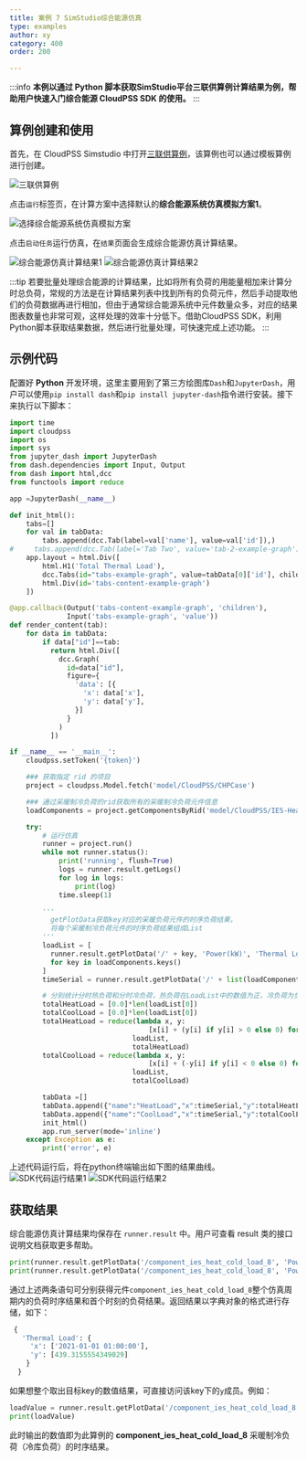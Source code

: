 ```yaml
---
title: 案例 7 SimStudio综合能源仿真
type: examples
author: xy
category: 400
order: 200

---
```


:::info
**本例以通过 Python 脚本获取SimStudio平台三联供算例计算结果为例，帮助用户快速入门综合能源 CloudPSS SDK 的使用。**
:::

## 算例创建和使用

首先，在 CloudPSS Simstudio 中打开[三联供算例](https://cloudpss.net/model/CloudPSS/CHPCase)，该算例也可以通过模板算例进行创建。

![三联供算例](./1.svg "三联供算例")

点击`运行`标签页，在计算方案中选择默认的**综合能源系统仿真模拟方案1**。

![选择综合能源系统仿真模拟方案](./2.jpg "选择综合能源系统仿真模拟方案")

点击`启动任务`运行仿真，在`结果`页面会生成综合能源仿真计算结果。

![综合能源仿真计算结果1](./3-1.png "综合能源仿真计算结果1")
![综合能源仿真计算结果2](./3-2.jpg "综合能源仿真计算结果2")

:::tip
若要批量处理综合能源的计算结果，比如将所有负荷的用能量相加来计算分时总负荷，常规的方法是在计算结果列表中找到所有的负荷元件，然后手动提取他们的负荷数据再进行相加，但由于通常综合能源系统中元件数量众多，对应的结果图表数量也非常可观，这样处理的效率十分低下。借助CloudPSS SDK，利用Python脚本获取结果数据，然后进行批量处理，可快速完成上述功能。
:::

## 示例代码

配置好 **Python** 开发环境，这里主要用到了第三方绘图库`Dash`和`JupyterDash`，用户可以使用`pip install dash`和`pip install jupyter-dash`指令进行安装。接下来执行以下脚本：
```python
import time
import cloudpss
import os
import sys
from jupyter_dash import JupyterDash
from dash.dependencies import Input, Output
from dash import html,dcc
from functools import reduce

app =JupyterDash(__name__)

def init_html():
    tabs=[]
    for val in tabData:
        tabs.append(dcc.Tab(label=val['name'], value=val['id']),)
#     tabs.append(dcc.Tab(label='Tab Two', value='tab-2-example-graph'))
    app.layout = html.Div([
        html.H1('Total Thermal Load'),
        dcc.Tabs(id="tabs-example-graph", value=tabData[0]['id'], children=tabs),
        html.Div(id='tabs-content-example-graph')
    ])

@app.callback(Output('tabs-content-example-graph', 'children'),
              Input('tabs-example-graph', 'value'))
def render_content(tab):
    for data in tabData:
        if data["id"]==tab:
          return html.Div([
            dcc.Graph(
              id=data["id"],
              figure={
                'data': [{
                  'x': data['x'],
                  'y': data['y'],
                }]
              }
            )
          ])

if __name__ == '__main__':
    cloudpss.setToken('{token}')

    ### 获取指定 rid 的项目
    project = cloudpss.Model.fetch('model/CloudPSS/CHPCase')

    ### 通过采暖制冷负荷的rid获取所有的采暖制冷负荷元件信息
    loadComponents = project.getComponentsByRid('model/CloudPSS/IES-HeatColdLoad')

    try:
        # 运行仿真
        runner = project.run()
        while not runner.status():
            print('running', flush=True)
            logs = runner.result.getLogs()
            for log in logs:
                print(log)
            time.sleep(1)

        '''
          getPlotData获取key对应的采暖负荷元件的时序负荷结果，
          将每个采暖制冷负荷元件的时序负荷结果组成List
        '''
        loadList = [
          runner.result.getPlotData('/' + key, 'Power(kW)', 'Thermal Load')['Thermal Load']['y'] 
          for key in loadComponents.keys()
        ]
        timeSerial = runner.result.getPlotData('/' + list(loadComponents.keys())[0], 'Power(kW)', 'Thermal Load')['Thermal Load']['x']

        # 分别统计分时热负荷和分时冷负荷，热负荷在LoadList中的数值为正，冷负荷为负
        totalHeatLoad = [0.0]*len(loadList[0])
        totalCoolLoad = [0.0]*len(loadList[0])
        totalHeatLoad = reduce(lambda x, y: 
                                  [x[i] + (y[i] if y[i] > 0 else 0) for i in range(len(x))], 
                              loadList, 
                              totalHeatLoad)
        totalCoolLoad = reduce(lambda x, y: 
                                  [x[i] + (-y[i] if y[i] < 0 else 0) for i in range(len(x))], 
                              loadList, 
                              totalCoolLoad)

        tabData =[]
        tabData.append({"name":"HeatLoad","x":timeSerial,"y":totalHeatLoad,"id":"HeatLoad"})
        tabData.append({"name":"CoolLoad","x":timeSerial,"y":totalCoolLoad,"id":"CoolLoad"})
        init_html()
        app.run_server(mode='inline')
    except Exception as e:
        print('error', e)
```
上述代码运行后，将在python终端输出如下图的结果曲线。
![SDK代码运行结果1](./4-1.png "SDK代码运行结果1")
![SDK代码运行结果2](./4-2.png "SDK代码运行结果2")

## 获取结果

综合能源仿真计算结果均保存在 `runner.result` 中。用户可查看 result 类的接口说明文档获取更多帮助。
```python
print(runner.result.getPlotData('/component_ies_heat_cold_load_8', 'Power(kW)', 'Thermal Load'))
print(runner.result.getPlotData('/component_ies_heat_cold_load_8', 'Power(kW)', 'Thermal Load', 0))
```
通过上述两条语句可分别获得元件`component_ies_heat_cold_load_8`整个仿真周期内的负荷时序结果和首个时刻的负荷结果。返回结果以字典对象的格式进行存储，如下：

```python
 {
   'Thermal Load': {
     'x': ['2021-01-01 01:00:00'], 
     'y': [439.3155554349029]
    }
  }
```

如果想整个取出目标key的数值结果，可直接访问该key下的`y`成员。例如：
```python
loadValue = runner.result.getPlotData('/component_ies_heat_cold_load_8', 'Power(kW)', 'Thermal Load')['Thermal Load']['y']
print(loadValue)
```
此时输出的数值即为此算例的 **component_ies_heat_cold_load_8** 采暖制冷负荷（冷库负荷）的时序结果。
